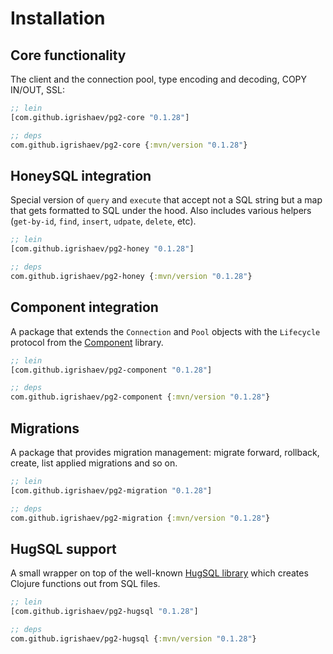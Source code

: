 # Installation

## Core functionality

The client and the connection pool, type encoding and decoding, COPY IN/OUT,
SSL:

~~~clojure
;; lein
[com.github.igrishaev/pg2-core "0.1.28"]

;; deps
com.github.igrishaev/pg2-core {:mvn/version "0.1.28"}
~~~

## HoneySQL integration

Special version of `query` and `execute` that accept not a SQL string but a map
that gets formatted to SQL under the hood. Also includes various helpers
(`get-by-id`, `find`, `insert`, `udpate`, `delete`, etc).

~~~clojure
;; lein
[com.github.igrishaev/pg2-honey "0.1.28"]

;; deps
com.github.igrishaev/pg2-honey {:mvn/version "0.1.28"}
~~~

[component]: https://github.com/stuartsierra/component

## Component integration

A package that extends the `Connection` and `Pool` objects with the `Lifecycle`
protocol from the [Component][component] library.

~~~clojure
;; lein
[com.github.igrishaev/pg2-component "0.1.28"]

;; deps
com.github.igrishaev/pg2-component {:mvn/version "0.1.28"}
~~~

## Migrations

A package that provides migration management: migrate forward, rollback, create,
list applied migrations and so on.

~~~clojure
;; lein
[com.github.igrishaev/pg2-migration "0.1.28"]

;; deps
com.github.igrishaev/pg2-migration {:mvn/version "0.1.28"}
~~~

[hugsql]: https://www.hugsql.org/

## HugSQL support

A small wrapper on top of the well-known [HugSQL library][hugsql] which creates
Clojure functions out from SQL files.

~~~clojure
;; lein
[com.github.igrishaev/pg2-hugsql "0.1.28"]

;; deps
com.github.igrishaev/pg2-hugsql {:mvn/version "0.1.28"}
~~~
